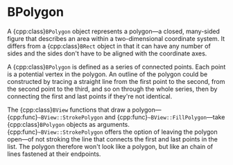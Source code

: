 # BPolygon

A {cpp:class}`BPolygon` object represents a polygon—a closed, many-sided
figure that describes an area within a two-dimensional coordinate system.
It differs from a {cpp:class}`BRect` object in that it can have any number
of sides and the sides don't have to be aligned with the coordinate axes.

A {cpp:class}`BPolygon` is defined as a series of connected points. Each
point is a potential vertex in the polygon. An outline of the polygon could
be constructed by tracing a straight line from the first point to the
second, from the second point to the third, and so on through the whole
series, then by connecting the first and last points if they're not
identical.

The {cpp:class}`BView` functions that draw a
polygon—{cpp:func}`~BView::StrokePolygon` and
{cpp:func}`~BView::FillPolygon`—take {cpp:class}`BPolygon` objects as
arguments. {cpp:func}`~BView::StrokePolygon` offers the option of leaving
the polygon open—of not stroking the line that connects the first and last
points in the list. The polygon therefore won't look like a polygon, but
like an chain of lines fastened at their endpoints.

